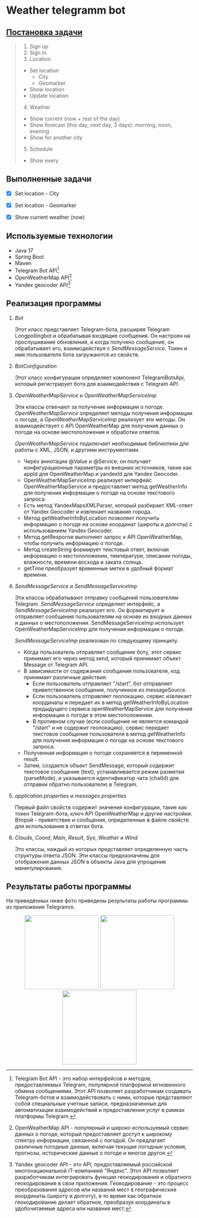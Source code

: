 # Weather telegramm bot

## [Постановка задачи]([url](https://github.com/mycelium/j23#weather-bot))
> 1. Sign up
> 2. Sign in
> 3. Location
>  - Set location
>    - City
>    - Geomarker
>  - Show location
>  - Update location
> 4. Weather
>  - Show current (now + rest of the day)
>  - Show forecast (this day, next day, 3 days): morning, noon, evening
>  - Show for another city
> 5. Schedule
>  - Show every
## Выполненные задачи
- [X] Set location - City
- [X] Set location - Geomarker
- [X] Show current weather (now)


## Используемые технологии
- Java 17
- Spring Boot
- Maven
- Telegram Bot API[^1] 
- OpenWeatherMap API[^2]
- Yandex geocoder API[^3]

[^1]: Telegram Bot API - это набор интерфейсов и методов, предоставляемых Telegram, популярной платформой мгновенного обмена сообщениями. 
Этот API позволяет разработчикам создавать Telegram-ботов и взаимодействовать с ними, которые представляют собой специальные учетные записи,
предназначенные для автоматизации взаимодействий и предоставления услуг в рамках платформы Telegram.

[^2]: OpenWeatherMap API - популярный и широко используемый сервис данных о погоде, который предоставляет доступ к широкому спектру информации, 
связанной с погодой. Он предлагает различные погодные данные, включая текущие погодные условия, прогнозы, исторические данные о погоде и многое другое. 

[^3]: Yandex geocoder API - это API, предоставляемый российской многонациональной IT-компанией "Яндекс". Этот API позволяет разработчикам интегрировать 
функции геокодирования и обратного геокодирования в свои приложения. Геокодирование - это процесс преобразования адресов или названий мест в географические 
координаты (широту и долготу), в то время как обратное геокодирование делает обратное, преобразуя координаты в удобочитаемые адреса или названия мест.
## Реализация программы
1. _Bot_
   
   Этот класс представляет Telegram-бота, расширяя Telegram Longpollingbot и обрабатывая входящие сообщения.
   Он настроен на прослушивание обновлений, и когда получено сообщение, он обрабатывает его, взаимодействуя с _SendMessageService_.
   Токен и имя пользователя бота загружаются из свойств.
2. _BotConfiguration_

   Этот класс конфигурации определяет компонент TelegramBotsApi, который регистрирует бота для взаимодействия с Telegram API.
3. _OpenWeatherMapService_ и _OpenWeatherMapServiceImp_

   Эти классы отвечают за получение информации о погоде. _OpenWeatherMapService_ определяет методы получения информации о погоде, а
   _OpenWeatherMapServiceImp_ реализует эти методы. Он взаимодействует с API OpenWeatherMap для получения данных о погоде на основе
   местоположения и обработки ответов.
   
   _OpenWeatherMapService_ подключает необходимые библиотеки для работы с XML, JSON, и другими инструментами.
   - Через аннотации @Value и @Service, он получает конфигурационные параметры из внешних источников, такие как appId для OpenWeatherMap
     и yandexId для Yandex Geocoder.
   - OpenWeatherMapServiceImp реализует интерфейс OpenWeatherMapService и предоставляет метод getWeatherInfo для получения информации о погоде на
     основе текстового запроса.
   - Есть метод YandexMapsXMLParser, который разбирает XML-ответ от Yandex Geocoder и извлекает название города.
   - Метод getWeatherInfoByLocation позволяет получить информацию о погоде на основе координат (широты и долготы) с использованием Yandex Geocoder.
   - Метод getResponse выполняет запрос к API OpenWeatherMap, чтобы получить информацию о погоде.
   - Метод createString формирует текстовый ответ, включая информацию о местоположении, температуре, описании погоды, влажности, времени восхода и заката солнца.
   - getTime преобразует временные метки в удобный формат времени.
5. _SendMessageService_ и _SendMessageServiceImp_

   Эти классы обрабатывают отправку сообщений пользователям Telegram. _SendMessageService_ определяет интерфейс, а _SendMessageServiceImp_
   реализует его. Он форматирует и отправляет сообщения пользователям на основе их входных данных и данных о местоположении.
   SendMessageServiceImp использует OpenWeatherMapServiceImp для получения информации о погоде.

   _SendMessageServiceImp_ реализован по следующему принципу.
   - Когда пользователь отправляет сообщение боту, этот сервис принимает его через метод send, который принимает объект Message от Telegram API.
   - В зависимости от содержания сообщения пользователя, код принимает различные действия:
     - Если пользователь отправляет "/start", бот отправляет приветственное сообщение, полученное из messageSource.
     - Если пользователь отправляет геолокацию, сервис извлекает координаты и передает их в метод getWeatherInfoByLocation предыдущего сервиса
       openWeatherMapService для получения информации о погоде в этом местоположении.
     - В противном случае (если сообщение не является командой "/start" и не содержит геолокацию), сервис передает текстовое сообщение пользователя в метод
       getWeatherInfo для получения информации о погоде на основе текстового запроса.
   - Полученная информация о погоде сохраняется в переменной result.
   - Затем, создается объект SendMessage, который содержит текстовое сообщение (text), устанавливается режим разметки (parseMode), и указывается идентификатор
     чата (chatId) для отправки обратно пользователю в Telegram.

7. _application.properties_ и _messages.properties_
   
   Первый файл свойств содержит значения конфигурации, такие как токен Telegram-бота, ключ API OpenWeatherMap и другие настройки.
   Второй - приветствие и сообщения, определенные в файле свойств для использования в ответах бота.

8. _Clouds_, _Coord_, _Main_, _Result_, _Sys_, _Weather_ и _Wind_


   Это классы, каждый из которых представляет определенную часть структуры ответа JSON. Эти классы предназначены для отображения данных
   JSON в объекты Java для упрощения манипулирования.
## Результаты работы программы
На приведённых ниже фото приведены результаты работы программы из приложения Telegramm.
<p align="center">
  
<picture>
   <img src="https://github.com/poolins/weatherBot/blob/04d147db39bcffd8f05fbc143e15345e6c738a5f/WorkingOfBot1%5C.jpeg" width="200">
</picture>

<picture>
   <img src="https://github.com/poolins/weatherBot/blob/04d147db39bcffd8f05fbc143e15345e6c738a5f/WorkingOfBot2.jpeg" width="200">
</picture>



<picture>
   <img src="https://github.com/poolins/weatherBot/blob/2eb5ca0e86fe548a9125cf9345926aa206c3c41d/photo_2023-10-14%2000.34.26.jpeg" width="200">
</picture>

</p>
